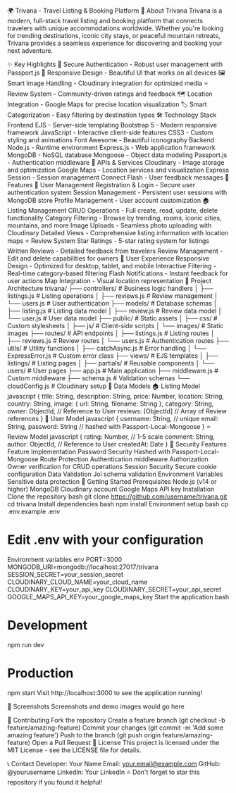 🌍 Trivana - Travel Listing & Booking Platform
🚀 About Trivana
Trivana is a modern, full-stack travel listing and booking platform that connects travelers with unique accommodations worldwide. Whether you're looking for trending destinations, iconic city stays, or peaceful mountain retreats, Trivana provides a seamless experience for discovering and booking your next adventure.

✨ Key Highlights
🔐 Secure Authentication - Robust user management with Passport.js
📱 Responsive Design - Beautiful UI that works on all devices
🖼️ Smart Image Handling - Cloudinary integration for optimized media
⭐ Review System - Community-driven ratings and feedback
🗺️ Location Integration - Google Maps for precise location visualization
🏷️ Smart Categorization - Easy filtering by destination types
🛠️ Technology Stack
Frontend
EJS - Server-side templating
Bootstrap 5 - Modern responsive framework
JavaScript - Interactive client-side features
CSS3 - Custom styling and animations
Font Awesome - Beautiful iconography
Backend
Node.js - Runtime environment
Express.js - Web application framework
MongoDB - NoSQL database
Mongoose - Object data modeling
Passport.js - Authentication middleware
🔌 APIs & Services
Cloudinary - Image storage and optimization
Google Maps - Location services and visualization
Express Session - Session management
Connect Flash - User feedback messages
🎯 Features
👤 User Management
Registration & Login - Secure user authentication system
Session Management - Persistent user sessions with MongoDB store
Profile Management - User account customization
🏠 Listing Management
CRUD Operations - Full create, read, update, delete functionality
Category Filtering - Browse by trending, rooms, iconic cities, mountains, and more
Image Uploads - Seamless photo uploading with Cloudinary
Detailed Views - Comprehensive listing information with location maps
⭐ Review System
Star Ratings - 5-star rating system for listings
Written Reviews - Detailed feedback from travelers
Review Management - Edit and delete capabilities for owners
🎨 User Experience
Responsive Design - Optimized for desktop, tablet, and mobile
Interactive Filtering - Real-time category-based filtering
Flash Notifications - Instant feedback for user actions
Map Integration - Visual location representation
📁 Project Architecture
trivana/
├── controllers/          # Business logic handlers
│   ├── listings.js       # Listing operations
│   ├── reviews.js        # Review management
│   └── users.js          # User authentication
├── models/               # Database schemas
│   ├── listing.js        # Listing data model
│   ├── review.js         # Review data model
│   └── user.js           # User data model
├── public/               # Static assets
│   ├── css/              # Custom stylesheets
│   ├── js/               # Client-side scripts
│   └── images/           # Static images
├── routes/               # API endpoints
│   ├── listings.js       # Listing routes
│   ├── reviews.js        # Review routes
│   └── users.js          # Authentication routes
├── utils/                # Utility functions
│   ├── catchAsync.js     # Error handling
│   └── ExpressError.js   # Custom error class
├── views/                # EJS templates
│   ├── listings/         # Listing pages
│   ├── partials/         # Reusable components
│   └── users/            # User pages
├── app.js                # Main application
├── middleware.js         # Custom middleware
├── schema.js             # Validation schemas
└── cloudConfig.js        # Cloudinary setup
💾 Data Models
🏠 Listing Model
javascript
{
  title: String,
  description: String,
  price: Number,
  location: String,
  country: String,
  image: {
    url: String,
    filename: String
  },
  category: String,
  owner: ObjectId, // Reference to User
  reviews: [ObjectId] // Array of Review references
}
👤 User Model
javascript
{
  username: String, // unique
  email: String,
  password: String // hashed with Passport-Local-Mongoose
}
⭐ Review Model
javascript
{
  rating: Number, // 1-5 scale
  comment: String,
  author: ObjectId, // Reference to User
  createdAt: Date
}
🔐 Security Features
Feature	Implementation
Password Security	Hashed with Passport-Local-Mongoose
Route Protection	Authentication middleware
Authorization	Owner verification for CRUD operations
Session Security	Secure cookie configuration
Data Validation	Joi schema validation
Environment Variables	Sensitive data protection
🚀 Getting Started
Prerequisites
Node.js (v14 or higher)
MongoDB
Cloudinary account
Google Maps API key
Installation
Clone the repository
bash
git clone https://github.com/username/trivana.git
cd trivana
Install dependencies
bash
npm install
Environment setup
bash
cp .env.example .env
# Edit .env with your configuration
Environment variables
env
PORT=3000
MONGODB_URI=mongodb://localhost:27017/trivana
SESSION_SECRET=your_session_secret
CLOUDINARY_CLOUD_NAME=your_cloud_name
CLOUDINARY_KEY=your_api_key
CLOUDINARY_SECRET=your_api_secret
GOOGLE_MAPS_API_KEY=your_google_maps_key
Start the application
bash
# Development
npm run dev

# Production
npm start
Visit http://localhost:3000 to see the application running!

📸 Screenshots
Screenshots and demo images would go here

🤝 Contributing
Fork the repository
Create a feature branch (git checkout -b feature/amazing-feature)
Commit your changes (git commit -m 'Add some amazing feature')
Push to the branch (git push origin feature/amazing-feature)
Open a Pull Request
📄 License
This project is licensed under the MIT License - see the LICENSE file for details.

📞 Contact
Developer: Your Name
Email: your.email@example.com
GitHub: @yourusername
LinkedIn: Your LinkedIn
⭐ Don't forget to star this repository if you found it helpful!

